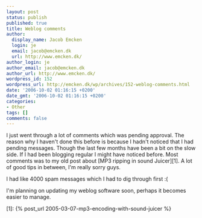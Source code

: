 ```yaml
---
layout: post
status: publish
published: true
title: Weblog comments
author:
  display_name: Jacob Emcken
  login: je
  email: jacob@emcken.dk
  url: http://www.emcken.dk/
author_login: je
author_email: jacob@emcken.dk
author_url: http://www.emcken.dk/
wordpress_id: 152
wordpress_url: http://emcken.dk/wp/archives/152-weblog-comments.html
date: '2006-10-02 01:16:15 +0200'
date_gmt: '2006-10-02 01:16:15 +0200'
categories:
- Other
tags: []
comments: false
---
```

I just went through a lot of comments which was pending approval. The reason why I haven't done this before is because I hadn't noticed that I had pending messages. Though the last few months have been a bit on the slow side. If I had been blogging regular I might have noticed before. Most comments was to my old post about [MP3 ripping in sound Juicer][1]. A lot of good tips in between, I'm really sorry guys.

I had like 4000 spam messages which I had to dig through first :(

I'm planning on updating my weblog software soon, perhaps it becomes easier to manage.

[1]: {% post_url 2005-03-07-mp3-encoding-with-sound-juicer %}
